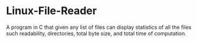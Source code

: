 # Linux-File-Reader
A program in C that given any list of files can display statistics of all the files such readability, directories, total byte size, and total time of computation.
